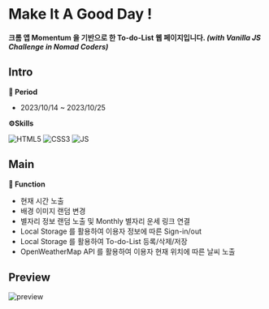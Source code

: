 # Make It A Good Day !
**크롬 앱 Momentum 을 기반으로 한 To-do-List 웹 페이지입니다. *(with Vanilla JS Challenge in Nomad Coders)***
<br />

## Intro
**📅 Period**
- 2023/10/14 ~ 2023/10/25

**⚙️Skills**

![HTML5](https://img.shields.io/badge/HTML5-E34F26?style=for-the-badge&logo=html5&logoColor=white)
![CSS3](https://img.shields.io/badge/CSS3-1572B6?style=for-the-badge&logo=css3&logoColor=white)
![JS](https://img.shields.io/badge/JavaScript-F7DF1E?style=for-the-badge&logo=JavaScript&logoColor=white)


## Main
**🔮 Function**
- 현재 시간 노출
- 배경 이미지 랜덤 변경
- 별자리 정보 랜덤 노출 및 Monthly 별자리 운세 링크 연결
- Local Storage 를 활용하여 이용자 정보에 따른 Sign-in/out
- Local Storage 를 활용하여 To-do-List 등록/삭제/저장
- OpenWeatherMap API 를 활용하여 이용자 현재 위치에 따른 날씨 노출

## Preview
![preview](https://github.com/komoriiii/Make-it-a-good-day/assets/136110637/5880a11f-1ff4-42bf-a5c1-55493eb6e2d1)









